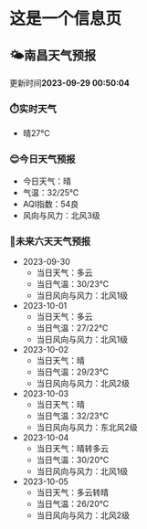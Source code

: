 # 这是一个信息页 
## 🌤️**南昌**天气预报
更新时间**2023-09-29 00:50:04**
### ⏱️实时天气
- 晴27℃
### 😊今日天气预报
- 今日天气：晴
- 气温：32/25℃
- AQI指数：54良
- 风向与风力：北风3级
### 🤩未来六天天气预报
- 2023-09-30
  - 当日天气：多云
  - 当日气温：30/23℃
  - 当日风向与风力：北风1级
- 2023-10-01
  - 当日天气：多云
  - 当日气温：27/22℃
  - 当日风向与风力：北风1级
- 2023-10-02
  - 当日天气：晴
  - 当日气温：29/23℃
  - 当日风向与风力：北风2级
- 2023-10-03
  - 当日天气：晴
  - 当日气温：32/23℃
  - 当日风向与风力：东北风2级
- 2023-10-04
  - 当日天气：晴转多云
  - 当日气温：30/20℃
  - 当日风向与风力：北风1级
- 2023-10-05
  - 当日天气：多云转晴
  - 当日气温：26/20℃
  - 当日风向与风力：北风2级

